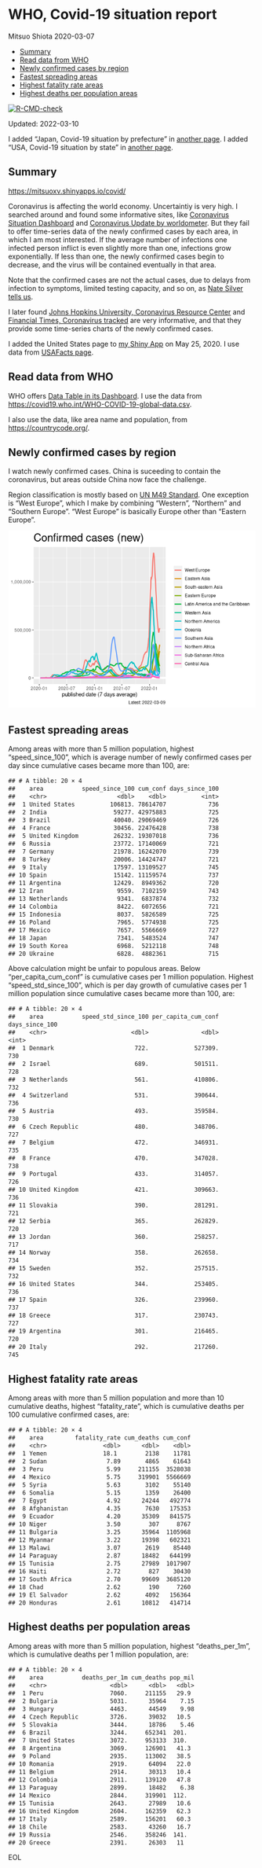 WHO, Covid-19 situation report
================
Mitsuo Shiota
2020-03-07

-   [Summary](#summary)
-   [Read data from WHO](#read-data-from-who)
-   [Newly confirmed cases by region](#newly-confirmed-cases-by-region)
-   [Fastest spreading areas](#fastest-spreading-areas)
-   [Highest fatality rate areas](#highest-fatality-rate-areas)
-   [Highest deaths per population
    areas](#highest-deaths-per-population-areas)

<!-- badges: start -->

[![R-CMD-check](https://github.com/mitsuoxv/covid/workflows/R-CMD-check/badge.svg)](https://github.com/mitsuoxv/covid/actions)
<!-- badges: end -->

Updated: 2022-03-10

I added “Japan, Covid-19 situation by prefecture” in [another
page](Japan.md). I added “USA, Covid-19 situation by state” in [another
page](USA.md).

## Summary

<https://mitsuoxv.shinyapps.io/covid/>

Coronavirus is affecting the world economy. Uncertaintiy is very high. I
searched around and found some informative sites, like [Coronavirus
Situation
Dashboard](https://who.maps.arcgis.com/apps/opsdashboard/index.html#/c88e37cfc43b4ed3baf977d77e4a0667)
and [Coronavirus Update by
worldometer](https://www.worldometers.info/coronavirus/). But they fail
to offer time-series data of the newly confirmed cases by each area, in
which I am most interested. If the average number of infections one
infected person inflict is even slightly more than one, infections grow
exponentially. If less than one, the newly confirmed cases begin to
decrease, and the virus will be contained eventually in that area.

Note that the confirmed cases are not the actual cases, due to delays
from infection to symptoms, limited testing capacity, and so on, as
[Nate Silver tells
us](https://fivethirtyeight.com/features/coronavirus-case-counts-are-meaningless/).

I later found [Johns Hopkins University, Coronavirus Resource
Center](https://coronavirus.jhu.edu/) and [Financial Times, Coronavirus
tracked](https://www.ft.com/content/a26fbf7e-48f8-11ea-aeb3-955839e06441)
are very informative, and that they provide some time-series charts of
the newly confirmed cases.

I added the United States page to [my Shiny
App](https://mitsuoxv.shinyapps.io/covid/) on May 25, 2020. I use data
from [USAFacts
page](https://usafacts.org/visualizations/coronavirus-covid-19-spread-map/).

## Read data from WHO

WHO offers [Data Table in its Dashboard](https://covid19.who.int/table).
I use the data from
<https://covid19.who.int/WHO-COVID-19-global-data.csv>.

I also use the data, like area name and population, from
<https://countrycode.org/>.

## Newly confirmed cases by region

I watch newly confirmed cases. China is suceeding to contain the
coronavirus, but areas outside China now face the challenge.

Region classification is mostly based on [UN M49
Standard](https://unstats.un.org/unsd/methodology/m49/). One exception
is “West Europe”, which I make by combining “Western”, “Northern” and
“Southern Europe”. “West Europe” is basically Europe other than “Eastern
Europe”.

![](README_files/figure-gfm/chart-1.png)<!-- -->

## Fastest spreading areas

Among areas with more than 5 million population, highest
“speed_since_100”, which is average number of newly confirmed cases per
day since cumulative cases became more than 100, are:

    ## # A tibble: 20 × 4
    ##    area           speed_since_100 cum_conf days_since_100
    ##    <chr>                    <dbl>    <dbl>          <int>
    ##  1 United States          106813. 78614707            736
    ##  2 India                   59277. 42975883            725
    ##  3 Brazil                  40040. 29069469            726
    ##  4 France                  30456. 22476428            738
    ##  5 United Kingdom          26232. 19307018            736
    ##  6 Russia                  23772. 17140069            721
    ##  7 Germany                 21978. 16242070            739
    ##  8 Turkey                  20006. 14424747            721
    ##  9 Italy                   17597. 13109527            745
    ## 10 Spain                   15142. 11159574            737
    ## 11 Argentina               12429.  8949362            720
    ## 12 Iran                     9559.  7102159            743
    ## 13 Netherlands              9341.  6837874            732
    ## 14 Colombia                 8422.  6072656            721
    ## 15 Indonesia                8037.  5826589            725
    ## 16 Poland                   7965.  5774938            725
    ## 17 Mexico                   7657.  5566669            727
    ## 18 Japan                    7341.  5483524            747
    ## 19 South Korea              6968.  5212118            748
    ## 20 Ukraine                  6828.  4882361            715

Above calculation might be unfair to populous areas. Below
“per_capita_cum_conf” is cumulative cases per 1 million population.
Highest “speed_std_since_100”, which is per day growth of cumulative
cases per 1 million population since cumulative cases became more than
100, are:

    ## # A tibble: 20 × 4
    ##    area           speed_std_since_100 per_capita_cum_conf days_since_100
    ##    <chr>                        <dbl>               <dbl>          <int>
    ##  1 Denmark                       722.             527309.            730
    ##  2 Israel                        689.             501511.            728
    ##  3 Netherlands                   561.             410806.            732
    ##  4 Switzerland                   531.             390644.            736
    ##  5 Austria                       493.             359584.            730
    ##  6 Czech Republic                480.             348706.            727
    ##  7 Belgium                       472.             346931.            735
    ##  8 France                        470.             347028.            738
    ##  9 Portugal                      433.             314057.            726
    ## 10 United Kingdom                421.             309663.            736
    ## 11 Slovakia                      390.             281291.            721
    ## 12 Serbia                        365.             262829.            720
    ## 13 Jordan                        360.             258257.            717
    ## 14 Norway                        358.             262658.            734
    ## 15 Sweden                        352.             257515.            732
    ## 16 United States                 344.             253405.            736
    ## 17 Spain                         326.             239960.            737
    ## 18 Greece                        317.             230743.            727
    ## 19 Argentina                     301.             216465.            720
    ## 20 Italy                         292.             217260.            745

## Highest fatality rate areas

Among areas with more than 5 million population and more than 10
cumulative deaths, highest “fatality_rate”, which is cumulative deaths
per 100 cumulative confirmed cases, are:

    ## # A tibble: 20 × 4
    ##    area         fatality_rate cum_deaths cum_conf
    ##    <chr>                <dbl>      <dbl>    <dbl>
    ##  1 Yemen                18.1        2138    11781
    ##  2 Sudan                 7.89       4865    61643
    ##  3 Peru                  5.99     211155  3528038
    ##  4 Mexico                5.75     319901  5566669
    ##  5 Syria                 5.63       3102    55140
    ##  6 Somalia               5.15       1359    26400
    ##  7 Egypt                 4.92      24244   492774
    ##  8 Afghanistan           4.35       7630   175353
    ##  9 Ecuador               4.20      35309   841575
    ## 10 Niger                 3.50        307     8767
    ## 11 Bulgaria              3.25      35964  1105968
    ## 12 Myanmar               3.22      19398   602321
    ## 13 Malawi                3.07       2619    85440
    ## 14 Paraguay              2.87      18482   644199
    ## 15 Tunisia               2.75      27989  1017907
    ## 16 Haiti                 2.72        827    30430
    ## 17 South Africa          2.70      99609  3685120
    ## 18 Chad                  2.62        190     7260
    ## 19 El Salvador           2.62       4092   156364
    ## 20 Honduras              2.61      10812   414714

## Highest deaths per population areas

Among areas with more than 5 million population, highest
“deaths_per_1m”, which is cumulative deaths per 1 million population,
are:

    ## # A tibble: 20 × 4
    ##    area           deaths_per_1m cum_deaths pop_mil
    ##    <chr>                  <dbl>      <dbl>   <dbl>
    ##  1 Peru                   7060.     211155   29.9 
    ##  2 Bulgaria               5031.      35964    7.15
    ##  3 Hungary                4463.      44549    9.98
    ##  4 Czech Republic         3726.      39032   10.5 
    ##  5 Slovakia               3444.      18786    5.46
    ##  6 Brazil                 3244.     652341  201.  
    ##  7 United States          3072.     953133  310.  
    ##  8 Argentina              3069.     126901   41.3 
    ##  9 Poland                 2935.     113002   38.5 
    ## 10 Romania                2919.      64094   22.0 
    ## 11 Belgium                2914.      30313   10.4 
    ## 12 Colombia               2911.     139120   47.8 
    ## 13 Paraguay               2899.      18482    6.38
    ## 14 Mexico                 2844.     319901  112.  
    ## 15 Tunisia                2643.      27989   10.6 
    ## 16 United Kingdom         2604.     162359   62.3 
    ## 17 Italy                  2589.     156201   60.3 
    ## 18 Chile                  2583.      43260   16.7 
    ## 19 Russia                 2546.     358246  141.  
    ## 20 Greece                 2391.      26303   11

EOL
